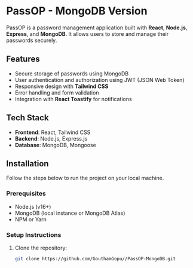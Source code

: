 # PassOP - MongoDB Version

PassOP is a password management application built with **React**, **Node.js**, **Express**, and **MongoDB**. It allows users to store and manage their passwords securely.

## Features

- Secure storage of passwords using MongoDB
- User authentication and authorization using JWT (JSON Web Token)
- Responsive design with **Tailwind CSS**
- Error handling and form validation
- Integration with **React Toastify** for notifications

## Tech Stack

- **Frontend**: React, Tailwind CSS
- **Backend**: Node.js, Express.js
- **Database**: MongoDB, Mongoose

## Installation

Follow the steps below to run the project on your local machine.

### Prerequisites

- Node.js (v16+)
- MongoDB (local instance or MongoDB Atlas)
- NPM or Yarn

### Setup Instructions

1. Clone the repository:

   ```bash
   git clone https://github.com/GouthamGopu//PassOP-MongoDB.git
